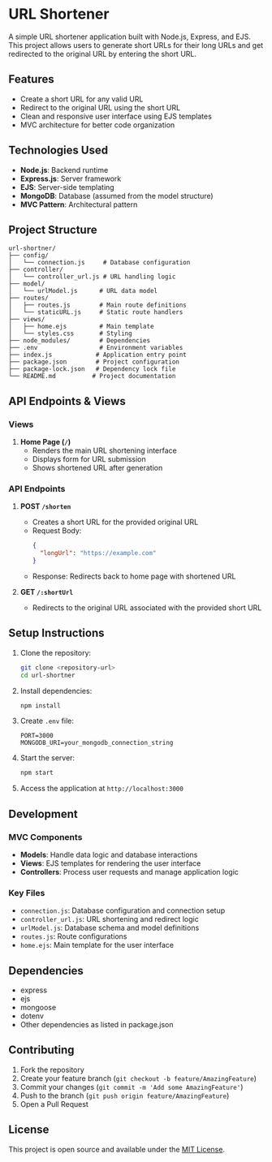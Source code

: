 # URL Shortener

A simple URL shortener application built with Node.js, Express, and EJS. This project allows users to generate short URLs for their long URLs and get redirected to the original URL by entering the short URL.

## Features
- Create a short URL for any valid URL
- Redirect to the original URL using the short URL
- Clean and responsive user interface using EJS templates
- MVC architecture for better code organization

## Technologies Used
- **Node.js**: Backend runtime
- **Express.js**: Server framework
- **EJS**: Server-side templating
- **MongoDB**: Database (assumed from the model structure)
- **MVC Pattern**: Architectural pattern

## Project Structure
```
url-shortner/
├── config/
│   └── connection.js     # Database configuration
├── controller/
│   └── controller_url.js # URL handling logic
├── model/
│   └── urlModel.js      # URL data model
├── routes/
│   ├── routes.js        # Main route definitions
│   └── staticURL.js     # Static route handlers
├── views/
│   ├── home.ejs         # Main template
│   └── styles.css       # Styling
├── node_modules/        # Dependencies
├── .env                 # Environment variables
├── index.js            # Application entry point
├── package.json        # Project configuration
├── package-lock.json   # Dependency lock file
└── README.md          # Project documentation
```

## API Endpoints & Views

### Views
1. **Home Page (`/`)**
   - Renders the main URL shortening interface
   - Displays form for URL submission
   - Shows shortened URL after generation

### API Endpoints

1. **POST `/shorten`**
   - Creates a short URL for the provided original URL
   - Request Body:
     ```json
     {
       "longUrl": "https://example.com"
     }
     ```
   - Response: Redirects back to home page with shortened URL

2. **GET `/:shortUrl`**
   - Redirects to the original URL associated with the provided short URL

## Setup Instructions

1. Clone the repository:
   ```bash
   git clone <repository-url>
   cd url-shortner
   ```

2. Install dependencies:
   ```bash
   npm install
   ```

3. Create `.env` file:
   ```env
   PORT=3000
   MONGODB_URI=your_mongodb_connection_string
   ```

4. Start the server:
   ```bash
   npm start
   ```

5. Access the application at `http://localhost:3000`

## Development

### MVC Components
- **Models**: Handle data logic and database interactions
- **Views**: EJS templates for rendering the user interface
- **Controllers**: Process user requests and manage application logic

### Key Files
- `connection.js`: Database configuration and connection setup
- `controller_url.js`: URL shortening and redirect logic
- `urlModel.js`: Database schema and model definitions
- `routes.js`: Route configurations
- `home.ejs`: Main template for the user interface

## Dependencies
- express
- ejs
- mongoose 
- dotenv
- Other dependencies as listed in package.json

## Contributing
1. Fork the repository
2. Create your feature branch (`git checkout -b feature/AmazingFeature`)
3. Commit your changes (`git commit -m 'Add some AmazingFeature'`)
4. Push to the branch (`git push origin feature/AmazingFeature`)
5. Open a Pull Request

## License
This project is open source and available under the [MIT License](LICENSE).